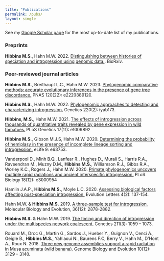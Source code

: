 ```yaml
---
title: "Publications"
permalink: /pubs/
layout: single
---
```


See my [Google Scholar page](https://scholar.google.com/citations?user=ntv9ciwAAAAJ&hl=en)
for the most up-to-date list of my publications.

### Preprints

**Hibbins M.S.**, Hahn M.W. 2022. [Distinguishing between histories of speciation and introgression using genomic data.](https://doi.org/10.1101/2022.09.07.506990). BioRxiv.

### Peer-reviewed journal articles

**Hibbins M.S.**, Breithaupt L.C., Hahn M.W. 2023. [Phylogenomic comparative methods: accurate evolutionary inferences in the presence of gene tree discordance.](https://doi.org/10.1073/pnas.2220389120) PNAS 120(22): e2220389120. 

**Hibbins M.S.**, Hahn M.W. 2022. [Phylogenomic approaches to detecting and characterizing introgression.](https://doi.org/10.1093/genetics/iyab173) Genetics 220(2): iyab173. 

**Hibbins, M.S.**, Hahn M.W. 2021. [The effects of introgression across thousands of quantitative traits revealed by gene expression in wild tomatoes.](https://doi.org/10.1371/journal.pgen.1009892) PLoS Genetics 17(11): e1009892

**Hibbins M.S.**, Gibson M.J.S, Hahn M.W. 2020. [Determining the probability of hemiplasy in the presence of incomplete lineage sorting and introgression.](https://doi.org/10.7554/eLife.63753) eLife 9: e63753. 

Vanderpool D., Minh B.Q., Lanfear R., Hughes D., Murali S., Harris R.A., Raveendran M., Muzny D.M., **Hibbins M.S.**, Williamson R.J., Gibbs R.A., Worley K.C., Rogers J., Hahn M.W. 2020. [Primate phylogenomics uncovers multiple rapid radiations and ancient interspecific introgression.](https://doi.org/10.1371/journal.pbio.3000954) PLoS Biology 18(12): e3000954

Hamlin J.A.P., **Hibbins M.S.**, Moyle L.C. 2020. [Assessing biological factors affecting post-speciation introgression.](https://doi.org/10.1002/evl3.159) Evolution Letters 4(2): 137-154.

Hahn M.W. & **Hibbins M.S.** 2019. [A three-sample test for introgression.](https://doi.org/10.1093/molbev/msz178) Molecular Biology and Evolution, 36(12): 2878-2882.

**Hibbins M.S.** & Hahn M.W. 2019. [The timing and direction of introgression under the multispecies network coalescent.](https://doi.org/10.1534/genetics.118.301831) Genetics 211(3): 1059 – 1073. 

Rouard M., Droc G., Martin G., Sardos J., Hueber Y., Guignon V., Cenci A., Geigle B., **Hibbins M.S.**, Yahiaoui N., Baurens F.C, Berry V., Hahn M., D’Hont A., Roux N. 2018. [Three new genome assemblies support a rapid radiation in Musa acuminata (wild banana).](https://doi.org/10.1093/gbe/evy227) Genome Biology and Evolution 10(12): 3129 – 3140. 

